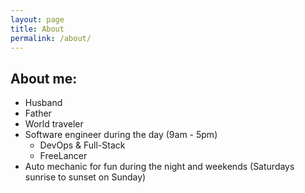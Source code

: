 ```yaml
---
layout: page
title: About
permalink: /about/
---
```



## About me:
  - Husband
  - Father
  - World traveler 
  - Software engineer during the day (9am - 5pm)
    - DevOps & Full-Stack 
    - FreeLancer  
  - Auto mechanic for fun during the night and weekends (Saturdays sunrise to sunset on Sunday)

